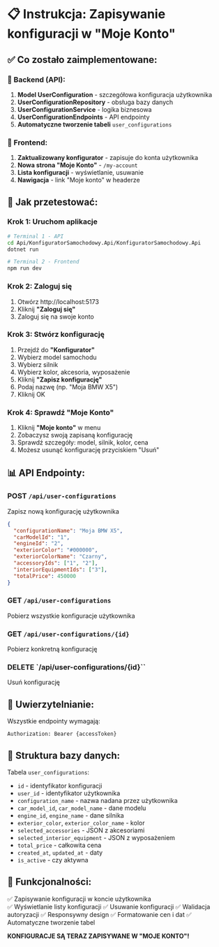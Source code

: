 # 📋 Instrukcja: Zapisywanie konfiguracji w "Moje Konto"

## ✅ Co zostało zaimplementowane:

### 🔧 Backend (API):
1. **Model UserConfiguration** - szczegółowa konfiguracja użytkownika
2. **UserConfigurationRepository** - obsługa bazy danych
3. **UserConfigurationService** - logika biznesowa  
4. **UserConfigurationEndpoints** - API endpointy
5. **Automatyczne tworzenie tabeli** `user_configurations`

### 🎨 Frontend:
1. **Zaktualizowany konfigurator** - zapisuje do konta użytkownika
2. **Nowa strona "Moje Konto"** - `/my-account`
3. **Lista konfiguracji** - wyświetlanie, usuwanie
4. **Nawigacja** - link "Moje konto" w headerze

## 🚀 Jak przetestować:

### Krok 1: Uruchom aplikacje
```bash
# Terminal 1 - API
cd Api/KonfiguratorSamochodowy.Api/KonfiguratorSamochodowy.Api
dotnet run

# Terminal 2 - Frontend  
npm run dev
```

### Krok 2: Zaloguj się
1. Otwórz http://localhost:5173
2. Kliknij **"Zaloguj się"**
3. Zaloguj się na swoje konto

### Krok 3: Stwórz konfigurację
1. Przejdź do **"Konfigurator"** 
2. Wybierz model samochodu
3. Wybierz silnik
4. Wybierz kolor, akcesoria, wyposażenie
5. Kliknij **"Zapisz konfigurację"**
6. Podaj nazwę (np. "Moja BMW X5")
7. Kliknij OK

### Krok 4: Sprawdź "Moje Konto"
1. Kliknij **"Moje konto"** w menu
2. Zobaczysz swoją zapisaną konfigurację
3. Sprawdź szczegóły: model, silnik, kolor, cena
4. Możesz usunąć konfigurację przyciskiem "Usuń"

## 📊 API Endpointy:

### POST `/api/user-configurations`
Zapisz nową konfigurację użytkownika
```json
{
  "configurationName": "Moja BMW X5",
  "carModelId": "1", 
  "engineId": "2",
  "exteriorColor": "#000000",
  "exteriorColorName": "Czarny",
  "accessoryIds": ["1", "2"],
  "interiorEquipmentIds": ["3"],
  "totalPrice": 450000
}
```

### GET `/api/user-configurations`
Pobierz wszystkie konfiguracje użytkownika

### GET `/api/user-configurations/{id}`
Pobierz konkretną konfigurację

### DELETE `/api/user-configurations/{id}`` 
Usuń konfigurację

## 🔐 Uwierzytelnianie:
Wszystkie endpointy wymagają:
```
Authorization: Bearer {accessToken}
```

## 📁 Struktura bazy danych:
Tabela `user_configurations`:
- `id` - identyfikator konfiguracji
- `user_id` - identyfikator użytkownika  
- `configuration_name` - nazwa nadana przez użytkownika
- `car_model_id`, `car_model_name` - dane modelu
- `engine_id`, `engine_name` - dane silnika
- `exterior_color`, `exterior_color_name` - kolor
- `selected_accessories` - JSON z akcesoriami
- `selected_interior_equipment` - JSON z wyposażeniem
- `total_price` - całkowita cena
- `created_at`, `updated_at` - daty
- `is_active` - czy aktywna

## 🎯 Funkcjonalności:
✅ Zapisywanie konfiguracji w koncie użytkownika  
✅ Wyświetlanie listy konfiguracji
✅ Usuwanie konfiguracji
✅ Walidacja autoryzacji
✅ Responsywny design
✅ Formatowanie cen i dat
✅ Automatyczne tworzenie tabel

**KONFIGURACJE SĄ TERAZ ZAPISYWANE W "MOJE KONTO"!**